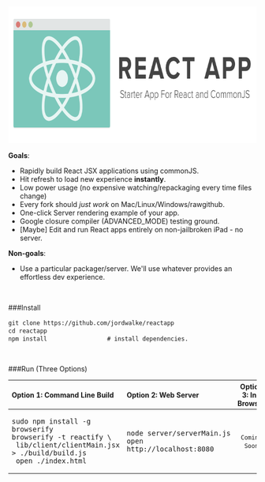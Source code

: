 
<img height="276px" src="./ReactAppLogo.png"/>



**Goals**:
  - Rapidly build React JSX applications using commonJS.
  - Hit refresh to load new experience **instantly**.
  - Low power usage (no expensive watching/repackaging every time files change)
  - Every fork should *just work* on Mac/Linux/Windows/rawgithub.
  - One-click Server rendering example of your app.
  - Google closure compiler (ADVANCED_MODE) testing ground.
  - [Maybe] Edit and run React apps entirely on non-jailbroken iPad - no server.
 
**Non-goals**:
- Use a particular packager/server. We'll use whatever provides an effortless dev experience.



<br>



###Install


    git clone https://github.com/jordwalke/reactapp
    cd reactapp
    npm install                 # install dependencies.

<br>


###Run (Three Options)


| Option 1: Command Line Build                                                                                                                             | Option 2: Web Server                                                | Option 3: In-Browser |
| :------------------------------------------------------------------------------------------------------------------------------------------------------- |:--------------------------------------------------------------------| :-------------------:|
| <pre>sudo npm install -g browserify<br>browserify -t reactify \\<br>  lib/client/clientMain.jsx > ./build/build.js<br> open ./index.html</pre> | <pre>node server/serverMain.js<br>open http://localhost:8080</pre>  | `Coming Soon`        |


